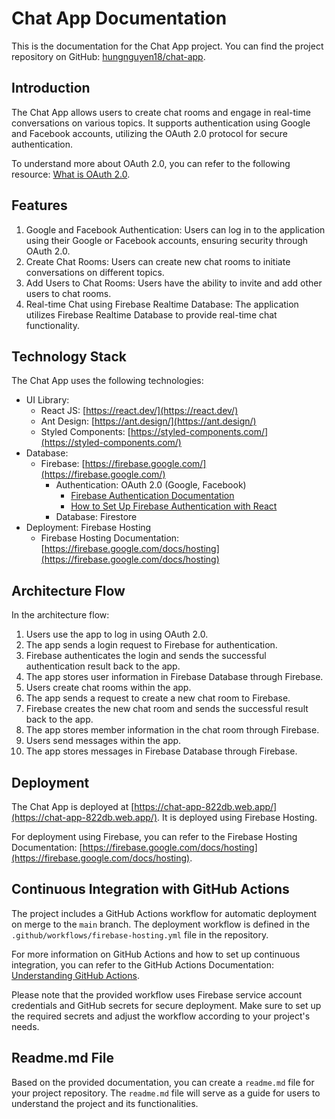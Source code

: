 # Chat App Documentation

This is the documentation for the Chat App project. You can find the project repository on GitHub: [hungnguyen18/chat-app](https://github.com/hungnguyen18/chat-app).

## Introduction

The Chat App allows users to create chat rooms and engage in real-time conversations on various topics. It supports authentication using Google and Facebook accounts, utilizing the OAuth 2.0 protocol for secure authentication.

To understand more about OAuth 2.0, you can refer to the following resource: [What is OAuth 2.0](https://auth0.com/intro-to-iam/what-is-oauth-2).

## Features

1. Google and Facebook Authentication: Users can log in to the application using their Google or Facebook accounts, ensuring security through OAuth 2.0.
2. Create Chat Rooms: Users can create new chat rooms to initiate conversations on different topics.
3. Add Users to Chat Rooms: Users have the ability to invite and add other users to chat rooms.
4. Real-time Chat using Firebase Realtime Database: The application utilizes Firebase Realtime Database to provide real-time chat functionality.

## Technology Stack

The Chat App uses the following technologies:

- UI Library:
  - React JS: [https://react.dev/](https://react.dev/)
  - Ant Design: [https://ant.design/](https://ant.design/)
  - Styled Components: [https://styled-components.com/](https://styled-components.com/)
- Database:
  - Firebase: [https://firebase.google.com/](https://firebase.google.com/)
    - Authentication: OAuth 2.0 (Google, Facebook)
      - [Firebase Authentication Documentation](https://firebase.google.com/docs/auth/web/start)
      - [How to Set Up Firebase Authentication with React](https://hackernoon.com/how-to-set-up-firebase-authentication-with-react)
    - Database: Firestore
- Deployment: Firebase Hosting
  - Firebase Hosting Documentation: [https://firebase.google.com/docs/hosting](https://firebase.google.com/docs/hosting)

## Architecture Flow

In the architecture flow:

1. Users use the app to log in using OAuth 2.0.
2. The app sends a login request to Firebase for authentication.
3. Firebase authenticates the login and sends the successful authentication result back to the app.
4. The app stores user information in Firebase Database through Firebase.
5. Users create chat rooms within the app.
6. The app sends a request to create a new chat room to Firebase.
7. Firebase creates the new chat room and sends the successful result back to the app.
8. The app stores member information in the chat room through Firebase.
9. Users send messages within the app.
10. The app stores messages in Firebase Database through Firebase.

## Deployment

The Chat App is deployed at [https://chat-app-822db.web.app/](https://chat-app-822db.web.app/). It is deployed using Firebase Hosting.

For deployment using Firebase, you can refer to the Firebase Hosting Documentation: [https://firebase.google.com/docs/hosting](https://firebase.google.com/docs/hosting).

## Continuous Integration with GitHub Actions

The project includes a GitHub Actions workflow for automatic deployment on merge to the `main` branch. The deployment workflow is defined in the `.github/workflows/firebase-hosting.yml` file in the repository.

For more information on GitHub Actions and how to set up continuous integration, you can refer to the GitHub Actions Documentation: [Understanding GitHub Actions](https://docs.github.com/en/actions/learn-github-actions/understanding-github-actions).

Please note that the provided workflow uses Firebase service account credentials and GitHub secrets for secure deployment. Make sure to set up the required secrets and adjust the workflow according to your project's needs.

## Readme.md File

Based on the provided documentation, you can create a `readme.md` file for your project repository. The `readme.md` file will serve as a guide for users to understand the project and its functionalities.
